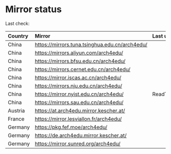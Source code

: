 <script src="./time.js"></script>
# Mirror status
Last check: <script type="text/javascript">localize(1735648892.6223354);</script>

|Country|Mirror|Last update|
|:------|:-----|:----------|
|China|https://mirrors.tuna.tsinghua.edu.cn/arch4edu/|<script type="text/javascript">localize(1735627279);</script>|
|China|https://mirrors.aliyun.com/arch4edu/|<script type="text/javascript">localize(1735627279);</script>|
|China|https://mirrors.bfsu.edu.cn/arch4edu/|<script type="text/javascript">localize(1735584173);</script>|
|China|https://mirrors.cernet.edu.cn/arch4edu/|<script type="text/javascript">localize(1735627279);</script>|
|China|https://mirror.iscas.ac.cn/arch4edu/|<script type="text/javascript">localize(1735584173);</script>|
|China|https://mirrors.nju.edu.cn/arch4edu/|<script type="text/javascript">localize(1735540969);</script>|
|China|https://mirror.nyist.edu.cn/arch4edu/|ReadTimeout|
|China|https://mirrors.sau.edu.cn/arch4edu/|<script type="text/javascript">localize(1731653531);</script>|
|Austria|https://at.arch4edu.mirror.kescher.at/|<script type="text/javascript">localize(1735627279);</script>|
|France|https://mirror.lesviallon.fr/arch4edu/|<script type="text/javascript">localize(1735584173);</script>|
|Germany|https://pkg.fef.moe/arch4edu/|<script type="text/javascript">localize(1735627279);</script>|
|Germany|https://de.arch4edu.mirror.kescher.at/|<script type="text/javascript">localize(1735627279);</script>|
|Germany|https://mirror.sunred.org/arch4edu/|<script type="text/javascript">localize(1735627279);</script>|

<script src="./tablefilter/tablefilter.js"></script>
<script src="./table.js"></script>
